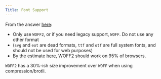```yaml
---
Title: Font Support
---
```


From the answer [here](https://stackoverflow.com/a/36110385/9348376):

- Only use `WOFF2`, or if you need legacy support, `WOFF`. Do not use any other format
- (`svg` and `eot` are dead formats, `ttf` and `otf` are full system fonts, and should not be used for web purposes)
- By the estimate [here](https://caniuse.com/woff2), WOFF2 should work on 95% of browsers.

`WOFF2` has a 30%-ish size improvement over `WOFF` when using compression/brotli.
